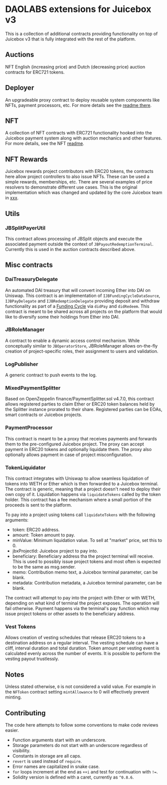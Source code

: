 # DAOLABS extensions for Juicebox v3

This is a collection of additional contracts providing functionality on top of Juicebox v3 that is fully integrated with the rest of the platform.

## Auctions

NFT English (increasing price) and Dutch (decreasing price) auction contracts for ERC721 tokens.

## Deployer

An upgradeable proxy contract to deploy reusable system components like NFTs, payment processors, etc. For more details see the [readme there](./Deployer/README.md).

## NFT

A collection of NFT contracts with ERC721 functionality hooked into the Juicebox payment system along with auction mechanics and other features. For more details, see the NFT [readme](./NFT/README.md).

## NFT Rewards

Juicebox rewards project contributors with ERC20 tokens, the contracts here allow project controllers to also issue NFTs. These can be used a simple rewards, memberships, etc. There are several examples of price resolvers to demonstrate different use cases. This is the original implementation which was changed and updated by the core Juicebox team in [xxx](#).

## Utils

### JBSplitPayerUtil

This contract allows processing of JBSplit objects and execute the associated payment outside the context of `JBPayoutRedemptionTerminal`. Currently this is used in the auction contracts described above.

## Misc contracts

### DaiTreasuryDelegate

An automated DAI treasury that will convert incoming Ether into DAI on Uniswap. This contract is an implementation of `IJBFundingCycleDataSource`, `IJBPayDelegate` and `IJBRedemptionDelegate` providing deposit and withdraw functionality as part of a [Funding Cycle](#) via `didPay` and `didRedeem`. This contract is meant to be shared across all projects on the platform that would like to diversify some their holdings from Ether into DAI.

### JBRoleManager

A contract to enable a dynamic access control mechanism. While conceptually similar to `JBOperatorStore`, JBRoleManager allows on-the-fly creation of project-specific roles, their assignment to users and validation.

### LogPublisher

A generic contract to push events to the log.

### MixedPaymentSplitter

Based on OpenZeppelin finance/PaymentSplitter.sol v4.7.0, this contract allows registered parties to claim Ether or ERC20 token balances held by the Splitter instance prorated to their share. Registered parties can be EOAs, smart contracts or Juicebox projects.

### PaymentProcessor

This contract is meant to be a proxy that receives payments and forwards them to the pre-configured Juicebox project. The proxy can accept payment in ERC20 tokens and optionally liquidate them. The proxy also optionally allows payment in case of project misconfiguration.

### TokenLiquidator

This contract integrates with Uniswap to allow seamless liquidation of tokens into WETH or Ether which is then forwarded to a Juicebox terminal. The contract is generic, meaning that a project doesn't need to deploy their own copy of it. Liquidation happens via `liquidateTokens` called by the token holder. This contract has a fee mechanism where a small portion of the proceeds is sent to the platform.

To pay into a project using tokens call `liquidateTokens` with the following arguments:

- token: ERC20 address.
- amount: Token amount to pay.
- minValue: Minimum liquidation value. To sell at "market" price, set this to 0.
- jbxProjectId: Juicebox project to pay into.
- beneficiary: Beneficiary address tha the project terminal will receive. This is used to possibly issue project tokens and most often is expected to be the same as msg.sender.
- memo: Contribution memo text, a Juicebox terminal parameter, can be blank.
- metadata: Contribution metadata, a Juicebox terminal parameter, can be blank.

The contract will attempt to pay into the project with Ether or with WETH, depending on what kind of terminal the project exposes. The operation will fail otherwise. Payment happens via the terminal's pay function which may issue project tokens or other assets to the beneficiary address.

### Vest Tokens

Allows creation of vesting schedules that release ERC20 tokens to a destination address on a regular interval. The vesting schedule can have a cliff, interval duration and total duration. Token amount per vesting event is calculated evenly across the number of events. It is possible to perform the vesting payout trustlessly.

## Notes

Unless stated otherwise, `0` is not considered a valid value. For example in the `NFToken` contract setting `mintAllowance` to 0 will effectively prevent minting.

## Contributing

The code here attempts to follow some conventions to make code reviews easier.

- Function arguments start with an underscore.
- Storage parameters do not start with an underscore regardless of visibility.
- Constants in storage are all caps.
- `revert` is used instead of `require`.
- Error names are capitalized in snake case.
- `for` loops increment at the end as `++i` and test for continuation with `!=`.
- Solidity version is defined with a caret, currently as `^0.8.6`.